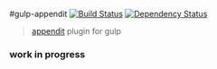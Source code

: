 #gulp-appendit [![Build Status](https://travis-ci.org/stefanbuck/gulp-appendit.png?branch=master)](https://travis-ci.org/stefanbuck/gulp-appendit) [![Dependency Status](https://david-dm.org/stefanbuck/gulp-appendit.png?theme=shields.io)](https://david-dm.org/stefanbuck/gulp-appendit)

> [appendit](https://github.com/stefanbuck/appendit) plugin for gulp

### work in progress
